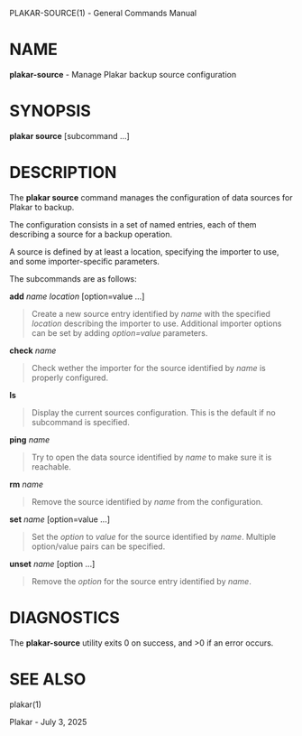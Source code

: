 PLAKAR-SOURCE(1) - General Commands Manual

# NAME

**plakar-source** - Manage Plakar backup source configuration

# SYNOPSIS

**plakar&nbsp;source**
\[subcommand&nbsp;...]

# DESCRIPTION

The
**plakar source**
command manages the configuration of data sources for Plakar to backup.

The configuration consists in a set of named entries, each of them
describing a source for a backup operation.

A source is defined by at least a location, specifying the importer
to use, and some importer-specific parameters.

The subcommands are as follows:

**add** *name* *location* \[option=value ...]

> Create a new source entry identified by
> *name*
> with the specified
> *location*
> describing the importer to use.
> Additional importer options can be set by adding
> *option=value*
> parameters.

**check** *name*

> Check wether the importer for the source identified by
> *name*
> is properly configured.

**ls**

> Display the current sources configuration.
> This is the default if no subcommand is specified.

**ping** *name*

> Try to open the data source identified by
> *name*
> to make sure it is reachable.

**rm** *name*

> Remove the source identified by
> *name*
> from the configuration.

**set** *name* \[option=value ...]

> Set the
> *option*
> to
> *value*
> for the source identified by
> *name*.
> Multiple option/value pairs can be specified.

**unset** *name* \[option ...]

> Remove the
> *option*
> for the source entry identified by
> *name*.

# DIAGNOSTICS

The **plakar-source** utility exits&#160;0 on success, and&#160;&gt;0 if an error occurs.

# SEE ALSO

plakar(1)

Plakar - July 3, 2025
